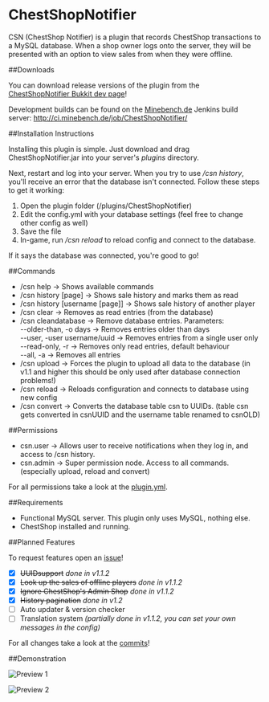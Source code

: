 # ChestShopNotifier

CSN (ChestShop Notifier) is a plugin that records ChestShop transactions to a MySQL database. When a shop owner logs onto the server, they will be presented with an option to view sales from when they were offline. 

##Downloads

You can download release versions of the plugin from the [ChestShopNotifier Bukkit dev page](https://dev.bukkit.org/bukkit-plugins/csn/)!

Development builds can be found on the [Minebench.de](https://www.minebench.de/) Jenkins build server: http://ci.minebench.de/job/ChestShopNotifier/

##Installation Instructions

Installing this plugin is simple. Just download and drag ChestShopNotifier.jar into your server's *plugins* directory. 

Next, restart and log into your server. When you try to use */csn history*, you'll receive an error that the database isn't connected. Follow these steps to get it working: 

1. Open the plugin folder (/plugins/ChestShopNotifier)
2. Edit the config.yml with your database settings (feel free to change other config as well)
3. Save the file
4. In-game, run */csn reload* to reload config and connect to the database. 

If it says the database was connected, you're good to go!

##Commands

- /csn help → Shows available commands
- /csn history [page] → Shows sale history and marks them as read
- /csn history [username [page]] → Shows sale history of another player
- /csn clear → Removes as read entries (from the database)
- /csn cleandatabase → Remove database entries. Parameters:    
  --older-than, -o days → Removes entries older than days    
  --user, -user username/uuid → Removes entries from a single user only    
  --read-only, -r → Removes only read entries, default behaviour    
  --all, -a → Removes all entries
- /csn upload → Forces the plugin to upload all data to the database (in v1.1 and higher this should be only used after database connection problems!)
- /csn reload → Reloads configuration and connects to database using new config
- /csn convert → Converts the database table csn to UUIDs. (table csn gets converted in csnUUID and the username table renamed to csnOLD) 

##Permissions

- csn.user → Allows user to receive notifications when they log in, and access to /csn history.
- csn.admin → Super permission node. Access to all commands. (especially upload, reload and convert) 

For all permissions take a look at the [plugin.yml](https://github.com/Phoenix616/ChestShopNotifier/blob/master/src/main/resources/plugin.yml#L14).

##Requirements

- Functional MySQL server. This plugin only uses MySQL, nothing else.
- ChestShop installed and running. 

##Planned Features

To request features open an [issue](https://github.com/Phoenix616/ChestShopNotifier/issues)!

- [x] ~~UUIDsupport~~ *done in v1.1.2*
- [x] ~~Look up the sales of offline players~~ *done in v1.1.2*
- [x] ~~Ignore ChestShop's Admin Shop~~ *done in v1.1.2*
- [x] ~~History pagination~~ *done in v1.2*
- [ ] Auto updater & version checker
- [ ] Translation system *(partially done in v1.1.2, you can set your own messages in the config)*

For all changes take a look at the [commits](https://github.com/Phoenix616/ChestShopNotifier/commits/master)!

##Demonstration

![Preview 1](http://dev.bukkit.org/media/images/73/384/Preview1.jpg)

![Preview 2](http://dev.bukkit.org/media/images/73/385/Preview2.jpg)
